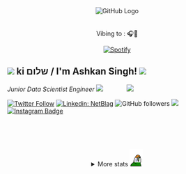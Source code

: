 <div align="center">
<img src="https://github.com/raghavk16/raghavk16/blob/master/octo.gif" alt="GitHub Logo" width="150" height="150" />
</div>
<div align="center" width="50">
<br><br> Vibing to : 🎧🦖  </strong></p>

[![Spotify](https://spotify-readme.sp-xd.vercel.app/api/spotify)](https://open.spotify.com/user/somnathpaul) <br>

</div>

<h2><img src="https://emojis.slackmojis.com/emojis/images/1531849430/4246/blob-sunglasses.gif?1531849430" width="30"/> ki שלום / I'm Ashkan Singh! <img src="https://media.giphy.com/media/12oufCB0MyZ1Go/giphy.gif" width="50"></h2>
<img align='right' src="https://media.giphy.com/media/M9gbBd9nbDrOTu1Mqx/giphy.gif" width="230">
<p><em>Junior Data Scientist Engineer <img src="https://media.giphy.com/media/WUlplcMpOCEmTGBtBW/giphy.gif" width="30"> 
</em></p>

[![Twitter Follow](https://img.shields.io/twitter/follow/netblag?label=Follow)](https://twitter.com/intent/follow?screen_name=netblag)
[![Linkedin: NetBlag](https://img.shields.io/badge/-netblag-blue?style=flat-square&logo=Linkedin&logoColor=white&link=https://www.linkedin.com/in/netblag/)](https://www.linkedin.com/in/netblag/)
![GitHub followers](https://img.shields.io/github/followers/netblag?label=Follow&style=social)
![](https://visitor-badge.glitch.me/badge?page_id=netblag.netblag)
[![Instagram Badge](https://img.shields.io/badge/-Instagram-e4405f?style=flat-square&logo=Instagram&logoColor=white)](https://instagram.com/netblag/)


<br/><br/>

<br/>




<div align="center" width="50">
<details>
  <summary>More stats <img src="https://raw.githubusercontent.com/ItsAnunesS/ItsAnunesS/master/src/img/parrots/flags/indiaparrot.gif" width="30" height="40"/></summary>

![](http://github-profile-summary-cards.vercel.app/api/cards/profile-details?username=netblag&theme=radical)
![](http://github-profile-summary-cards.vercel.app/api/cards/stats?username=netblag&theme=radical)
![](http://github-profile-summary-cards.vercel.app/api/cards/productive-time?username=netblag&theme=radical&utcOffset=8)

  
<details>
  
<hr></hr>

<img height="120" alt="Thanks for visiting me" width="100%" src="https://raw.githubusercontent.com/BrunnerLivio/brunnerlivio/master/images/marquee.svg" />
<p align="center">


<p align="center">
  <img src="https://capsule-render.vercel.app/api?type=waving&color=gradient&height=60&section=footer&width=100"/>
</p>
